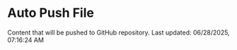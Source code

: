 # Auto Push File

Content that will be pushed to GitHub repository.
Last updated: 06/28/2025, 07:16:24 AM